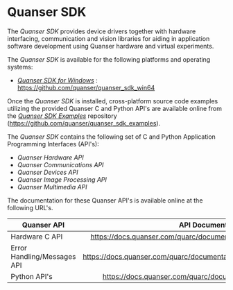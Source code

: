 # Quanser SDK
The *Quanser SDK* provides device drivers together with hardware interfacing, communication and vision libraries for aiding in application software development using Quanser hardware and virtual experiments.



The *Quanser SDK* is available for the following platforms and operating systems:

- *[Quanser SDK for Windows](https://github.com/quanser/quanser_sdk_win64)* : https://github.com/quanser/quanser_sdk_win64

  <!-- - *[Quanser SDK for Linux](https://github.com/quanser/quanser_sdk_linux)* : https://github.com/quanser/quanser_sdk_linux-->

  <!-- - *[Quanser SDK for macOS](https://github.com/quanser/quanser_sdk_macos)* : https://github.com/quanser/quanser_sdk_macos-->



Once the *Quanser SDK* is installed, cross-platform source code examples utilizing the provided Quanser C and Python API's are available online from the *[Quanser SDK Examples](https://github.com/quanser/quanser_sdk_examples)* repository (https://github.com/quanser/quanser_sdk_examples).



The *Quanser SDK* contains the following set of C and Python Application Programming Interfaces (API's):

- *Quanser Hardware API* 
- *Quanser Communications API*
- *Quanser Devices API*
- *Quanser Image Processing API*
- *Quanser Multimedia API*



The documentation for these Quanser API's is available online at the following URL's. 

| Quanser API                 |                      API Documentation                       |
| --------------------------- | :----------------------------------------------------------: |
| Hardware C API              | https://docs.quanser.com/quarc/documentation/quarc_c_hardware_c.html |
| Error Handling/Messages API | https://docs.quanser.com/quarc/documentation/quarc_c_messages_api_c.html |
| Python API's                | https://docs.quanser.com/quarc/documentation/python/index.html |

